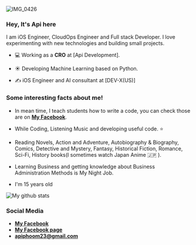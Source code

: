 ![IMG_0426](https://user-images.githubusercontent.com/48949523/87436966-ea8edc80-c617-11ea-8883-0874fedbdda8.jpg)
### Hey, It's Api here
I am iOS Engineer, CloudOps Engineer and Full stack Developer. I love experimenting with new technologies and building small projects.

- 💻 Working as a **CRO** at [Api Development].

- ☀️ Developing Machine Learning based on Python.

- ✍️ iOS Engineer and AI consultant at [DEV-X(US)]


 
 ### Some interesting facts about me!

  - In mean time, I teach students how to write a code, you can check those are on **[My Facebook](https://www.facebook.com/apiphoom.chuenchompoo.1)**.

  - While Coding, Listening Music and developing useful code. ⭐️

  - Reading Novels, Action and Adventure, Autobiography & Biography, Comics, Detective and Mystery, Fantasy, Historical Fiction, Romance, Sci-Fi, History books(I sometimes watch Japan Anime 🇯🇵 ).

  - Learning Business and getting knowledge about Business Administration Methods is My Night Job.
  
  - I'm 15 years old
  
  ![My github stats](https://github-readme-stats.vercel.app/api?username=apiphoom&show_icons=true)
  
  
### Social Media

- **[My Facebook](https://www.facebook.com/apiphoom.chuenchompoo.1)**
- **[My Facebook page](https://www.facebook.com/ApiDeveloperSPIM)**
- **apiphoom23@gmail.com**






<!--
**Apiphoom/Apiphoom** is a ✨ _special_ ✨ repository because its `README.md` (this file) appears on your GitHub profile.

Here are some ideas to get you started:

- 🔭 I’m currently working on ...
- 🌱 I’m currently learning ...
- 👯 I’m looking to collaborate on ...
- 🤔 I’m looking for help with ...
- 💬 Ask me about ...
- 📫 How to reach me: ...
- 😄 Pronouns: ...
- ⚡ Fun fact: ...
-->
